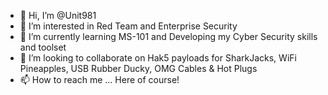 - 👋 Hi, I’m @Unit981
- 👀 I’m interested in Red Team and Enterprise Security
- 🌱 I’m currently learning MS-101 and Developing my Cyber Security skills and toolset
- 💞️ I’m looking to collaborate on Hak5 payloads for SharkJacks, WiFi Pineapples, USB Rubber Ducky, OMG Cables & Hot Plugs
- 📫 How to reach me ... Here of course!

<!---
Unit981/Unit981 is a ✨ special ✨ repository because its `README.md` (this file) appears on your GitHub profile.
You can click the Preview link to take a look at your changes.
--->

